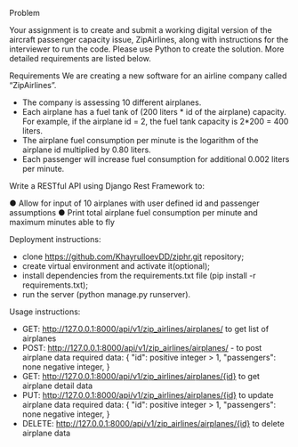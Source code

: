 Problem

Your assignment is to create and submit a working digital version of the aircraft passenger
capacity issue, ZipAirlines, along with instructions for the interviewer to run the code. Please
use Python to create the solution. More detailed requirements are listed below.

Requirements
We are creating a new software for an airline company called “ZipAirlines”.
- The company is assessing 10 different airplanes.
- Each airplane has a fuel tank of (200 liters * id of the airplane) capacity. For example, if
the airplane id = 2, the fuel tank capacity is 2*200 = 400 liters.
- The airplane fuel consumption per minute is the logarithm of the airplane id multiplied by
0.80 liters.
- Each passenger will increase fuel consumption for additional 0.002 liters per minute.

Write a RESTful API using Django Rest Framework to:

● Allow for input of 10 airplanes with user defined id and passenger assumptions
● Print total airplane fuel consumption per minute and maximum minutes able to fly

Deployment instructions:

- clone https://github.com/KhayrulloevDD/ziphr.git repository;
- create virtual environment and activate it(optional);
- install dependencies from the requirements.txt file (pip install -r requirements.txt);
- run the server (python manage.py runserver).

Usage instructions:

 - GET:    http://127.0.0.1:8000/api/v1/zip_airlines/airplanes/ to get list of airplanes
 - POST:   http://127.0.0.1:8000/api/v1/zip_airlines/airplanes/ - to post airplane data
   required data:
    {
        "id": positive integer > 1,
        "passengers": none negative integer,
    }
 - GET:    http://127.0.0.1:8000/api/v1/zip_airlines/airplanes/{id} to get airplane detail data
 - PUT:    http://127.0.0.1:8000/api/v1/zip_airlines/airplanes/{id} to update airplane data
   required data:
    {
        "id": positive integer > 1,
        "passengers": none negative integer,
    }
 - DELETE: http://127.0.0.1:8000/api/v1/zip_airlines/airplanes/{id} to delete airplane data
